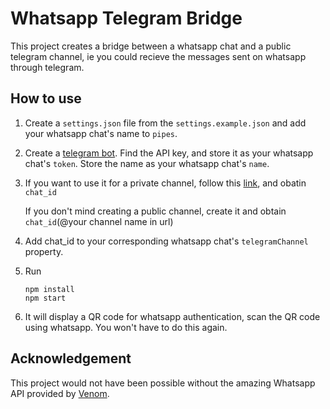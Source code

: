 # Whatsapp Telegram Bridge

This project creates a bridge between a whatsapp chat and a public telegram channel, ie you could recieve the messages sent on whatsapp through telegram.

## How to use

1. Create a `settings.json` file from the `settings.example.json` and add your whatsapp chat's name to `pipes`.

2. Create a [telegram bot](https://sendpulse.com/knowledge-base/chatbot/create-telegram-chatbot). Find the API key, and store it as your whatsapp chat's `token`. Store the name as your whatsapp chat's `name`.

3. If you want to use it for a private channel, follow this [link](https://sarafian.github.io/low-code/2020/03/24/create-private-telegram-chatbot.html), and obatin `chat_id`

    If you don't mind creating a public channel, create it and obtain `chat_id`(@your channel name in url)

4. Add chat_id to your corresponding whatsapp chat's `telegramChannel` property.

5. Run 
    ```
    npm install
    npm start
    ```

6. It will display a QR code for whatsapp authentication, scan the QR code using whatsapp. You won't have to do this again.

## Acknowledgement

This project would not have been possible without the amazing Whatsapp API provided by [Venom](https://github.com/orkestral/venom).